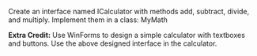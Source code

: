 Create an interface named ICalculator with methods add, subtract, divide, and multiply. Implement them in a class: MyMath

**Extra Credit:**
    Use WinForms to design a simple calculator with textboxes and buttons. 
    Use the above designed interface in the calculator.
